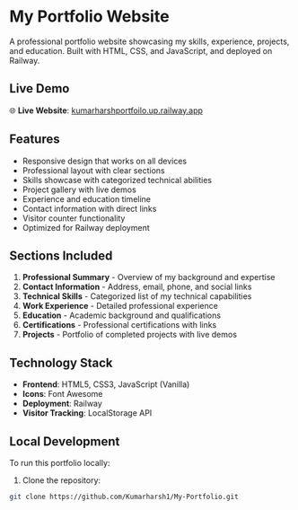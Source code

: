 # My Portfolio Website

A professional portfolio website showcasing my skills, experience, projects, and education. Built with HTML, CSS, and JavaScript, and deployed on Railway.

## Live Demo

🌐 **Live Website**: [kumarharshportfoilo.up.railway.app](https://kumarharshportfoilo.up.railway.app)

## Features

- Responsive design that works on all devices
- Professional layout with clear sections
- Skills showcase with categorized technical abilities
- Project gallery with live demos
- Experience and education timeline
- Contact information with direct links
- Visitor counter functionality
- Optimized for Railway deployment

## Sections Included

1. **Professional Summary** - Overview of my background and expertise
2. **Contact Information** - Address, email, phone, and social links
3. **Technical Skills** - Categorized list of my technical capabilities
4. **Work Experience** - Detailed professional experience
5. **Education** - Academic background and qualifications
6. **Certifications** - Professional certifications with links
7. **Projects** - Portfolio of completed projects with live demos

## Technology Stack

- **Frontend**: HTML5, CSS3, JavaScript (Vanilla)
- **Icons**: Font Awesome
- **Deployment**: Railway
- **Visitor Tracking**: LocalStorage API

## Local Development

To run this portfolio locally:

1. Clone the repository:
```bash
git clone https://github.com/Kumarharsh1/My-Portfolio.git
